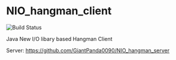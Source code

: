 # NIO_hangman_client 
![Build Status](https://travis-ci.org/GiantPanda0090/NIO_hangman_client.svg?branch=master)

Java New I/O libary based Hangman Client

Server: https://github.com/GiantPanda0090/NIO_hangman_server
